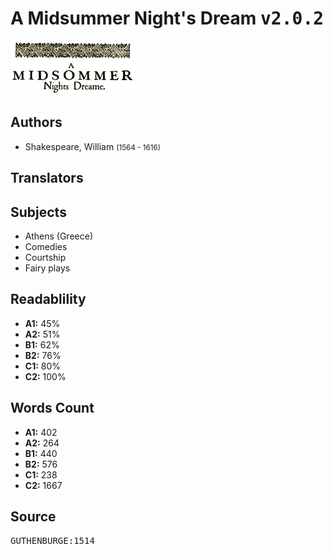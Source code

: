 # A Midsummer Night's Dream <kbd>v2.0.2</kbd>

![](./cover.medium.jpg "")

## Authors


 - Shakespeare, William <small>(1564 - 1616)</small>

## Translators



## Subjects


 - Athens (Greece)
 - Comedies
 - Courtship
 - Fairy plays

## Readablility


 - **A1:** 45%
 - **A2:** 51%
 - **B1:** 62%
 - **B2:** 76%
 - **C1:** 80%
 - **C2:** 100%

## Words Count


 - **A1:** 402
 - **A2:** 264
 - **B1:** 440
 - **B2:** 576
 - **C1:** 238
 - **C2:** 1667

## Source


<kbd>GUTHENBURGE:1514</kbd>
